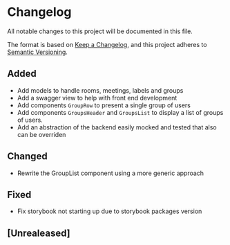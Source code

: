 # Changelog

All notable changes to this project will be documented in this file.

The format is based on [Keep a Changelog](https://keepachangelog.com/en/1.0.0/),
and this project adheres to [Semantic
Versioning](https://semver.org/spec/v2.0.0.html).

## Added

- Add models to handle rooms, meetings, labels and groups
- Add a swagger view to help with front end development
- Add components `GroupRow` to present a single group of users
- Add components `GroupsHeader` and `GroupsList` to display a list of
  groups of users.
- Add an abstraction of the backend easily mocked and tested
  that also can be overriden

## Changed

- Rewrite the GroupList component using a more generic approach

## Fixed

- Fix storybook not starting up due to storybook packages version

## [Unrealeased]
